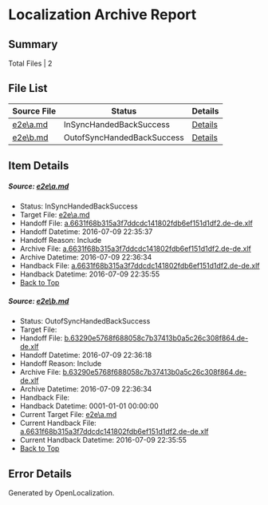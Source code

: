 # <a name='report-top'></a> Localization Archive Report

## Summary
 Total Files | 2

## File List
 Source File | Status | Details 
 ----------- | ------ | ------- 
 [e2e\a.md](https://github.com/OpenLocalizationTestOrg/oltest/blob/1369699fb3d36d2578c1f14de0b9ab01ef08622b/e2e/a.md) | InSyncHandedBackSuccess | [Details](#a564c220204c903084a993562e84af3672784fb61)
 [e2e\b.md](https://github.com/OpenLocalizationTestOrg/oltest/blob/082c481f03d5da565ca115c43dd7860a2fbadd17/e2e/b.md) | OutofSyncHandedBackSuccess | [Details](#893b9ef1e75b62d38c9ff3338086faf4777214902)

## Item Details
##### <a name='a564c220204c903084a993562e84af3672784fb61'></a> Source: [e2e\a.md](https://github.com/OpenLocalizationTestOrg/oltest/blob/1369699fb3d36d2578c1f14de0b9ab01ef08622b/e2e/a.md)
* Status: InSyncHandedBackSuccess
* Target File: [e2e\a.md](https://github.com/OpenLocalizationTestOrg/oltest-dede-fly/blob/35594e2a9bdaeb24edc389170404867f2b4021a4/e2e/a.md)
* Handoff File: [a.6631f68b315a3f7ddcdc141802fdb6ef151d1df2.de-de.xlf](https://github.com/OpenLocalizationTestOrg/olhandoff-e2e/blob/96873e7b5bb859d534c65857f6710b8a17bfdda3/ol-handoff/OpenLocalizationTestOrg/oltest-dede-fly/ci/ht/a.6631f68b315a3f7ddcdc141802fdb6ef151d1df2.de-de.xlf)
* Handoff Datetime: 2016-07-09 22:35:37
* Handoff Reason: Include
* Archive File: [a.6631f68b315a3f7ddcdc141802fdb6ef151d1df2.de-de.xlf](https://github.com/OpenLocalizationTestOrg/olhandoff-e2e/blob/42495d4e9df3112e58cae6ff4dc8e459f9a8956e/ol-archive/OpenLocalizationTestOrg/oltest-dede-fly/ci/ht/a.6631f68b315a3f7ddcdc141802fdb6ef151d1df2.de-de.xlf)
* Archive Datetime: 2016-07-09 22:36:34
* Handback File: [a.6631f68b315a3f7ddcdc141802fdb6ef151d1df2.de-de.xlf](https://github.com/OpenLocalizationTestOrg/olhandback-e2e/blob/695928158ddecf45107c58f1bce314190ceeb04d/ol-handback/OpenLocalizationTestOrg/oltest-dede-fly/ci/ht/a.6631f68b315a3f7ddcdc141802fdb6ef151d1df2.de-de.xlf)
* Handback Datetime: 2016-07-09 22:35:55
* [Back to Top](#report-top)

##### <a name='893b9ef1e75b62d38c9ff3338086faf4777214902'></a> Source: [e2e\b.md](https://github.com/OpenLocalizationTestOrg/oltest/blob/082c481f03d5da565ca115c43dd7860a2fbadd17/e2e/b.md)
* Status: OutofSyncHandedBackSuccess
* Target File: 
* Handoff File: [b.63290e5768f688058c7b37413b0a5c26c308f864.de-de.xlf](https://github.com/OpenLocalizationTestOrg/olhandoff-e2e/blob/f67e7eabfc61c56093d47a6566d7ed7cf5fbd687/ol-handoff/OpenLocalizationTestOrg/oltest-dede-fly/ci/ht/b.63290e5768f688058c7b37413b0a5c26c308f864.de-de.xlf)
* Handoff Datetime: 2016-07-09 22:36:18
* Handoff Reason: Include
* Archive File: [b.63290e5768f688058c7b37413b0a5c26c308f864.de-de.xlf](https://github.com/OpenLocalizationTestOrg/olhandoff-e2e/blob/42495d4e9df3112e58cae6ff4dc8e459f9a8956e/ol-archive/OpenLocalizationTestOrg/oltest-dede-fly/ci/ht/b.63290e5768f688058c7b37413b0a5c26c308f864.de-de.xlf)
* Archive Datetime: 2016-07-09 22:36:34
* Handback File: 
* Handback Datetime: 0001-01-01 00:00:00
* Current Target File: [e2e\a.md](https://github.com/OpenLocalizationTestOrg/oltest-dede-fly/blob/35594e2a9bdaeb24edc389170404867f2b4021a4/e2e/a.md)
* Current Handback File: [a.6631f68b315a3f7ddcdc141802fdb6ef151d1df2.de-de.xlf](https://github.com/OpenLocalizationTestOrg/olhandback-e2e/blob/695928158ddecf45107c58f1bce314190ceeb04d/ol-handback/OpenLocalizationTestOrg/oltest-dede-fly/ci/ht/a.6631f68b315a3f7ddcdc141802fdb6ef151d1df2.de-de.xlf)
* Current Handback Datetime: 2016-07-09 22:35:55
* [Back to Top](#report-top)


## Error Details

Generated by OpenLocalization.
